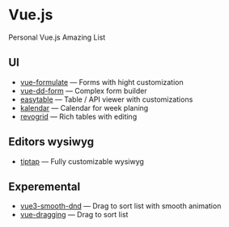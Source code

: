# Vue.js

Personal Vue.js Amazing List

## UI 

* [vue-formulate](https://github.com/wearebraid/vue-formulate) — Forms with hight customization
* [vue-dd-form](https://github.com/marekmensa/vue-dd-form) — Complex form builder
* [easytable](https://github.com/Happy-Coding-Clans/vue-easytable) — Table / API viewer with customizations
* [kalendar](https://github.com/altinselimi/kalendar) — Calendar for week planing
* [revogrid](https://revolist.github.io/revogrid/) — Rich tables with editing

## Editors wysiwyg

* [tiptap](https://github.com/ueberdosis/tiptap) — Fully customizable wysiwyg

## Experemental

* [vue3-smooth-dnd](https://github.com/gilnd/vue3-smooth-dnd) — Drag to sort list with smooth animation
* [vue-dragging](https://github.com/hilongjw/vue-dragging) — Drag to sort list
